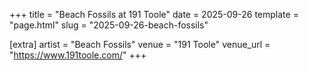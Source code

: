 +++
title = "Beach Fossils at 191 Toole"
date = 2025-09-26
template = "page.html"
slug = "2025-09-26-beach-fossils"

[extra]
artist = "Beach Fossils"
venue = "191 Toole"
venue_url = "https://www.191toole.com/"
+++
